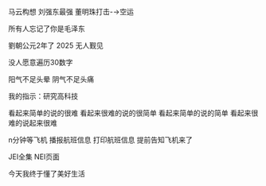 马云构想 刘强东最强 董明珠打击-→空运

所有人忘记了你是毛泽东

劉朝公元2年了 2025 无人觐见

没人愿意遍历30数字

阳气不足头晕 阴气不足头痛

我的指示：研究高科技

看起来简单的说的很难 看起来很难的说的很简单
看起来简单的说的简单 看起来很难的说起来很难

n分钟等飞机 播报航班信息 打印航班信息 提前告知飞机来了

JEI全集 NEI页面

今天我终于懂了美好生活

